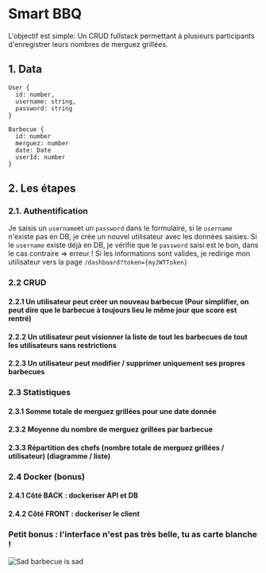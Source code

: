 # Smart BBQ

L'objectif est simple: Un CRUD fullstack permettant à plusieurs participants d'enregistrer leurs nombres de merguez grillées.


## 1. Data  

```
User {
  id: number,
  username: string,
  password: string
}

Barbecue {
  id: number
  merguez: number
  date: Date
  userId: number
}
```

## 2. Les étapes  

### 2.1. Authentification

Je saisis un `username`et un `password` dans le formulaire, si le `username` n'existe pas en DB, je crée un nouvel utilisateur avec les données saisies. Si le `username` existe déjà en DB, je vérifie que le `password` saisi est le bon, dans le cas contraire => erreur ! Si les informations sont valides, je redirige mon utilisateur vers la page `/dashboard?token={myJWTToken}` 

### 2.2 CRUD
#### 2.2.1 Un utilisateur peut créer un nouveau barbecue (Pour simplifier, on peut dire que le barbecue à toujours lieu le même jour que score est rentré)
#### 2.2.2 Un utilisateur peut visionner la liste de tout les barbecues de tout les utilisateurs sans restrictions
#### 2.2.3 Un utilisateur peut modifier / supprimer uniquement ses propres barbecues

### 2.3 Statistiques
#### 2.3.1 Somme totale de merguez grillées pour une date donnée
#### 2.3.2 Moyenne du nombre de merguez grillées par barbecue
#### 2.3.3 Répartition des chefs (nombre totale de merguez grillées / utilisateur) (diagramme / liste)

### 2.4 Docker (bonus)
#### 2.4.1 Côté BACK : dockeriser API et DB
#### 2.4.2 Côté FRONT : dockeriser le client

 
### Petit bonus : l'interface n'est pas très belle, tu as carte blanche !
![Sad barbecue is sad](https://i.imgur.com/tJKnQOW.jpg)
